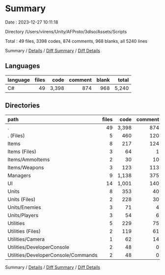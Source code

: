 # Summary

Date : 2023-12-27 10:11:18

Directory /Users/viirens/Unity/AFProto/3dIso/Assets/Scripts

Total : 49 files,  3398 codes, 874 comments, 968 blanks, all 5240 lines

Summary / [Details](details.md) / [Diff Summary](diff.md) / [Diff Details](diff-details.md)

## Languages
| language | files | code | comment | blank | total |
| :--- | ---: | ---: | ---: | ---: | ---: |
| C# | 49 | 3,398 | 874 | 968 | 5,240 |

## Directories
| path | files | code | comment | blank | total |
| :--- | ---: | ---: | ---: | ---: | ---: |
| . | 49 | 3,398 | 874 | 968 | 5,240 |
| . (Files) | 5 | 460 | 120 | 130 | 710 |
| Items | 8 | 217 | 124 | 78 | 419 |
| Items (Files) | 3 | 64 | 1 | 14 | 79 |
| Items/AmmoItems | 2 | 30 | 10 | 12 | 52 |
| Items/Weapons | 3 | 123 | 113 | 52 | 288 |
| Managers | 9 | 1,138 | 375 | 328 | 1,841 |
| UI | 14 | 1,001 | 140 | 268 | 1,409 |
| Units | 8 | 353 | 40 | 89 | 482 |
| Units (Files) | 2 | 228 | 30 | 45 | 303 |
| Units/Enemies | 3 | 71 | 4 | 24 | 99 |
| Units/Players | 3 | 54 | 6 | 20 | 80 |
| Utilities | 5 | 229 | 75 | 75 | 379 |
| Utilities (Files) | 2 | 119 | 61 | 37 | 217 |
| Utilities/Camera | 1 | 62 | 14 | 20 | 96 |
| Utilities/DeveloperConsole | 2 | 48 | 0 | 18 | 66 |
| Utilities/DeveloperConsole/Commands | 2 | 48 | 0 | 18 | 66 |

Summary / [Details](details.md) / [Diff Summary](diff.md) / [Diff Details](diff-details.md)